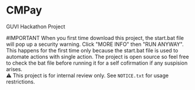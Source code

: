 # CMPay
GUVI Hackathon Project<br>

#IMPORTANT
When you first time download this project, the start.bat file will pop up a security warning. Click "MORE INFO" then "RUN ANYWAY". This happens for the first time only because the start.bat file is used to automate actions with single action. The project is open source so feel free to check the bat file before running it for a self cofirmation if any suspision arises.<br>
⚠️ This project is for internal review only. See `NOTICE.txt` for usage restrictions.
